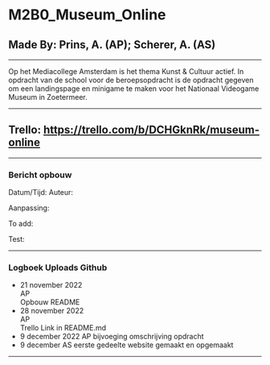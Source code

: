 # M2B0_Museum_Online

## Made By: Prins, A. (AP); Scherer, A. (AS)  
---
Op het Mediacollege Amsterdam is het thema Kunst & Cultuur actief. In opdracht van de school voor de beroepsopdracht is de opdracht gegeven om een landingspage en minigame te maken voor het Nationaal Videogame Museum in Zoetermeer.  

---
## Trello: https://trello.com/b/DCHGknRk/museum-online

---
### Bericht opbouw
Datum/Tijd:
Auteur:  

Aanpassing:  

To add:  

Test:  


---
### Logboek Uploads Github 

- 21 november 2022  
  AP  
  Opbouw README 
- 28 november 2022  
  AP  
  Trello Link in README.md  
- 9 december 2022
  AP
  bijvoeging omschrijving opdracht 
- 9 december
  AS
  eerste gedeelte website gemaakt en opgemaakt 
---  


